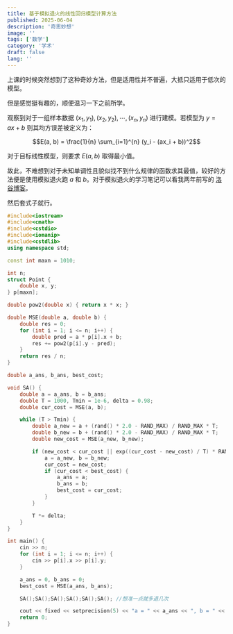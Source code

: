 ```yaml
---
title: 基于模拟退火的线性回归模型计算方法
published: 2025-06-04
description: '奇思妙想'
image: ''
tags: ['数学']
category: '学术'
draft: false 
lang: ''
---
```


上课的时候突然想到了这种奇妙方法，但是适用性并不普遍，大抵只适用于低次的模型。

但是感觉挺有趣的，顺便温习一下之前所学。

观察到对于一组样本数据 $(x_1,y_1),(x_2,y_2),\cdots,(x_n,y_n)$ 进行建模。若模型为 $y=ax+b$ 则其均方误差被定义为：

$$E(a, b) = \frac{1}{n} \sum_{i=1}^{n} (y_i - (ax_i + b))^2$$

对于目标线性模型，则要求 $E(a,b)$ 取得最小值。

故此，不难想到对于未知单调性且貌似找不到什么规律的函数求其最值，较好的方法便是使用模拟退火跑 $a$ 和 $b$。对于模拟退火的学习笔记可以看我两年前写的 [洛谷博客](https://www.luogu.com.cn/article/m91jin71)。

然后套式子就行。

```cpp
#include<iostream>
#include<cmath>
#include<cstdio>
#include<iomanip>
#include<cstdlib>
using namespace std;

const int maxn = 1010;

int n;
struct Point {
    double x, y;
} p[maxn];

double pow2(double x) { return x * x; }

double MSE(double a, double b) {
    double res = 0;
    for (int i = 1; i <= n; i++) {
        double pred = a * p[i].x + b;
        res += pow2(p[i].y - pred);
    }
    return res / n;
}

double a_ans, b_ans, best_cost;

void SA() {
    double a = a_ans, b = b_ans;
    double T = 1000, Tmin = 1e-6, delta = 0.98;
    double cur_cost = MSE(a, b);

    while (T > Tmin) {
        double a_new = a + (rand() * 2.0 - RAND_MAX) / RAND_MAX * T;
        double b_new = b + (rand() * 2.0 - RAND_MAX) / RAND_MAX * T;
        double new_cost = MSE(a_new, b_new);

        if (new_cost < cur_cost || exp((cur_cost - new_cost) / T) * RAND_MAX > rand()) {
            a = a_new, b = b_new;
            cur_cost = new_cost;
            if (cur_cost < best_cost) {
                a_ans = a;
                b_ans = b;
                best_cost = cur_cost;
            }
        }

        T *= delta;
    }
}

int main() {
    cin >> n;
    for (int i = 1; i <= n; i++) {
        cin >> p[i].x >> p[i].y;
    }

    a_ans = 0, b_ans = 0;
    best_cost = MSE(a_ans, b_ans);

    SA();SA();SA();SA();SA();SA(); //想准一点就多退几次

    cout << fixed << setprecision(5) << "a = " << a_ans << ", b = " << b_ans << endl;
    return 0;
}

```















